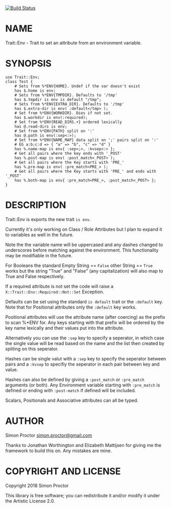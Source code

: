 [![Build Status](https://travis-ci.org/Scimon/p6-Trait-Env.svg?branch=master)](https://travis-ci.org/Scimon/p6-Trait-Env)

NAME
====

Trait::Env - Trait to set an attribute from an environment variable.

SYNOPSIS
========

    use Trait::Env;
    class Test {
        # Sets from %*ENV{HOME}. Undef if the var doesn't exist
        has $.home is env;
        # Sets from %*ENV{TMPDIR}. Defaults to '/tmp'
        has $.tmpdir is env is default "/tmp"; 
        # Sets from %*ENV{EXTRA_DIR}. Defaults to '/tmp'
        has $.extra-dir is env( :default</tmp> ); 
        # Set from %*ENV{WORKDIR}. Dies if not set.
        has $.workdir is env(:required);
        # Set from %*ENV{READ_DIRS.+} ordered lexically
        has @.read-dirs is env;
        # Set from %*ENV{PATH} split on ':'
        has @.path is env(:sep<:>);
        # Set from %*ENV{NAME_MAP} data split on ';' pairs split on ':'
        # EG a:b;c:d => { "a" => "b", "c" => "d" }
        has %.name-map is env{ :sep<;>, :kvsep<:> };
        # Get all pairs where the key ends with '_POST'
        has %.post-map is env( :post_match<_POST> );
        # Get all pairs where the Key starts with 'PRE_'
        has %.pre-map is env( :pre_match<PRE_> );
        # Get all pairs where the Key starts with 'PRE_' and ends with '_POST'
        has %.both-map is env{ :pre_match<PRE_>, :post_match<_POST> };
    }

DESCRIPTION
===========

Trait::Env is exports the new trait `is env`.

Currently it's only working on Class / Role Attributes but I plan to expand it to variables as well in the future. 

Note the the variable name will be uppercased and any dashes changed to underscores before matching against the environment. This functionality may be modifiable in the future.

For Booleans the standard Empty String == `False` other String == `True` works but the string "True" and "False" (any capitalization) will also map to True and False respectively.

If a required attribute is not set the code will raise a `X::Trait::Env::Required::Not::Set` Exception.

Defaults can be set using the standard `is default` trait or the `:default` key. Note that for Positional attributes only the `:default` key works.

Positional attributes will use the attribute name (after coercing) as the prefix to scan %*ENV for. Any keys starting with that prefix will be ordered by the key name lexically and their values put into the attribute.

Alternatively you can use the `:sep` key to specify a seperator, in which case the single value will be read based on the name and the list then created by spliting on this seperator.

Hashes can be single valut with a `:sep` key to specify the seperator between pairs and a `:kvsep` to specifiy the seperator in each pair between key and value.

Hashes can also be defined by giving a `:post_match` or `:pre_match` arguments (or both). Any Environment variable starting with `:pre_match` is defined or ending with `:post-match` if defined will be included.

Scalars, Positionals and Associative attributes can all be typed. 

AUTHOR
======

Simon Proctor <simon.proctor@gmail.com>

Thanks to Jonathan Worthington and Elizabeth Mattijsen for giving me the framework to build this on. Any mistakes are mine. 

COPYRIGHT AND LICENSE
=====================

Copyright 2018 Simon Proctor

This library is free software; you can redistribute it and/or modify it under the Artistic License 2.0.
